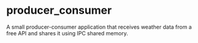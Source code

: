 # producer_consumer
A small producer-consumer application that receives weather data from a free API and shares it using IPC shared memory.
